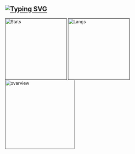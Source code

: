[![Typing SVG](https://readme-typing-svg.demolab.com?font=Iosevka&size=30&duration=2000&pause=2000&color=6a329f&vCenter=true&width=210&height=35&lines=Corvus006)](https://git.io/typing-svg) <br>
---
[<img height="200" align="center" src="https://github-readme-stats.vercel.app/api?username=Corvus006&show_icons=true&theme=merko&bg_color=00000000" alt="Stats" />]()
[<img height="200" align="center" src="https://github-readme-stats.vercel.app/api/top-langs?username=Corvus006&langs_count=8&theme=merko&bg_color=00000000&layout=compact" alt="Langs" />]()
[<img height="225" align="cnter" src="http://github-profile-summary-cards.vercel.app/api/cards/profile-details?username=Corvus006&theme=merko&bg_color=00000000&layout=compact" alt="overview"/>]()
